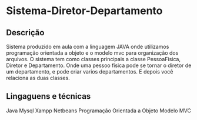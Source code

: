 # Sistema-Diretor-Departamento

Descrição
----------

Sistema produzido em aula  com a linguagem JAVA onde utilizamos programação orientada a objeto e o modelo mvc para organização dos arquivos.
O sistema tem como classes principais a classe PessoaFisica, Diretor e Departamento.
Onde uma pessoo física pode se tornar o diretor de um departamento, e pode criar varios departamentos.
E depois você relaciona as duas classes.

Lingaguens e técnicas
---------------------
Java
Mysql
Xampp
Netbeans
Programação Orientada a Objeto
Modelo MVC
